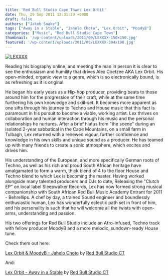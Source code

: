 ```yaml
---
title: 'Red Bull Studio Cape Town: Lex Orbit'
date: Thu, 29 Sep 2011 12:31:29 +0000
draft: false
authors: ["Jakob Snake"]
tags: ["Away in a Stable", "Jahelo Choto", "Lex Orbit", "MoodyB"]
categories: ["Music", "Red Bull Studio Cape Town"]
thumbnail: '/wp-content/uploads/2011/09/LEXXXX-150x150.jpg'
featured: '/wp-content/uploads/2011/09/LEXXXX-304x190.jpg'
---
```


[![](/wp-content/uploads/2011/09/LEXXXX.jpg "LEXXXX")](/2011/09/29/red-bull-studio-cape-town-lex-orbit/lexxxx/)

Reading his biography online, and meeting the man in person it is clear to see the enthusiasm and humility that drives Alex Coetzee AKA Lex Orbit. His open-minded, organic view to a genre, which is so electronically bound, is as refreshing as it is original.

He began his early years as a Hip-hop producer, providing beats to those around him for the progression of their craft, while at the same time furthering his own knowledge and skill-set. It becomes more apparent as one sifts through his journey to Techno and House music that this fact is paramount in his pursuit to become a viable, working artist. Lex thrives on collaboration and human interaction through his music and the personal relationships he nurtures. After a brief hiatus from "the scene" during an isolated 2-year sabbatical in the Cape Mountains, on a small farm in Tulbagh, Lex returned with a renewed vigour, further confidence and knowledge in his own skills and unique sound as a producer. He has teamed up with many friends to create a sonic atmosphere, which excites and drives him.

His understanding of the European, and more specifically German roots of Techno, as well as his rich and proud South African heritage have amalgamated to form a warm, thick blend of 4 to the floor House and Techno blend to which Lex is becoming the master. Having worked alongside many talented producers and DJs to date, Releasing the "Clutch EP" on local label Sleepwalker Records, Lex has now formed strong musical companionship with South African Red Bull Music Academy Entrant for 2011 - Behrellips. A chef by day, a trained Sound engineer and boundlessly enthusiastic human, Lex has wonderfully eclectic path set in front of him, and his personality is such that he will welcome all the twists with open-arms, understanding and passion.

His two offerings for Red Bull Studio include an Afro-infused, Techno track with fellow producer MoodyB and a more melodic, sundown-ready House tune.

Check them out here:

 [Lex Orbit & MoodyB - Jahelo Choto](http://soundcloud.com/red-bull-studio-ct/jahelo-choto-lex-orbit-moodyb) by [Red Bull Studio CT](http://soundcloud.com/red-bull-studio-ct)

And:

 [Lex Orbit - Away in a Stable](http://soundcloud.com/red-bull-studio-ct/lex-orbit-away-in-a-stable) by [Red Bull Studio CT](http://soundcloud.com/red-bull-studio-ct)

